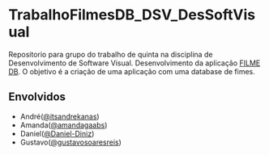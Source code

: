 # TrabalhoFilmesDB_DSV_DesSoftVisual

Repositorio para grupo do trabalho de quinta na disciplina de Desenvolvimento de Software Visual. Desenvolvimento da aplicação [FILME DB](https://https://github.com/itsandrekanas/TrabalhoFilmesDB_DSV_DesSoftVisual). O objetivo é a criação de uma aplicação com uma database de fimes.

## Envolvidos

* André([@itsandrekanas](https://https://github.com/itsandrekanas))
* Amanda([@amandagaabs](https://github.com/amandagaabs))
* Daniel([@Daniel-Diniz](https://github.com/Daniel-Diniz))
* Gustavo([@gustavosoaresreis](https://github.com/gustavosoaresreis))


